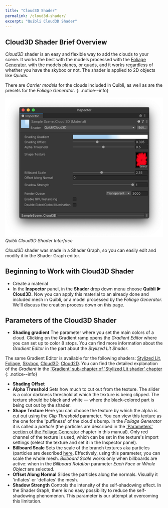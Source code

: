 ```yaml
---
title: "Cloud3D Shader"
permalink: /cloud3d-shader/
excerpt: "Quibli Cloud3D Shader"
---
```


## Cloud3D Shader Brief Overview
_Cloud3D_ shader is an easy and flexible way to add the clouds to your scene. It works the best with the models processed with the [Foliage Generator](../foliage-generator). with the models  planes, or quads, and it works regardless of whether you have the skybox or not. The shader is applied to 2D objects like Quads. 

There are _Carrier models_ for the clouds included in Quibli, as well as are the presets for the _Foliage Generator_.
{: .notice--info}

![Quibli Cloud3D Shader Interface](../assets/images/manual_images/cloud3d_shader_interface.png)  
*Quibli Cloud3D Shader Interface*

_Cloud3D_ shader was made in a Shader Graph, so you can easily edit and modify it in the Shader Graph editor.  

## Beginning to Work with Cloud3D Shader

* Create a material
* In the **Inspector** panel, in the **Shader** drop down menu choose **Quibli** ▶︎ **Cloud3D**.
Now you can apply this material to an already done and included mesh in Quibli, or a model processed by the _Foliage Generator_. We'll discuss the creation process down on this page.

## Parameters of the Cloud3D Shader

- **Shading gradient** The parameter where you set the main colors of a cloud. Clicking on the Gradient ramp opens the _Gradient Editor_ where you can set up to color 8 stops. You can find more information about the _Gradient Editor_ in the part about the _Stylized Lit Shader_.

The same Gradient Editor is available for the following shaders: [Stylized Lit](../stylized-lit-shader), [Foliage](../foliage-shader), [Skybox](../skybox-shader), [Cloud3D](../cloud3d-shader), [Cloud2D](../cloud2d-shader). You can find the detailed explanation of the _Gradient_ in the ['Gradient' sub-chapter of 'Stylized Lit shader' chapter](../stylized-lit-shader/#gradient)  
{: .notice--info}

- **Shading Offset**
- **Alpha Threshold** Sets how much to cut out from the texture. The slider is a color darkness threshold at which the texture is being clipped. The texture should be black and white — where the black-colored part is being cut out by the shader.
- **Shape Texture** Here you can choose the texture by which the alpha is cut out using the _Clip Threshold_ parameter. You can view this texture as the one for the 'puffiness'  of the cloud's bump. In the _Foliage Generator_ it is called a _particle_ (the particles are described in the ['Parameters' section of the Foliage Generator](../foliage-generator#parameters-of-the-foliage-generator) chapter in this manual). Only red channel of the texture is used, which can be set in the texture's import settings (select the texture and set it in the Inspector panel).
- **Billboard Scale** Sets the scale of the branch textures aka particles (particles are described [here](../foliage-generator#parameters-of-the-foliage-generator). Effectively, using this parameter, you can scale the whole mesh. _Billboard Scale_ works only when billboards are active: when in the _Billboard Rotation_ parameter _Each Face_ or _Whole Object_ are selected.
- **Offset Along Normal** Slides the particles along the normals. Visually it 'inflates' or 'deflates' the mesh.
- **Shadow Strength** Controls the intensity of the self-shadowing effect. In the Shader Graph, there is no easy possibility to reduce the self-shadowing phenomenon. This parameter is our attempt at overcoming this limitation.

